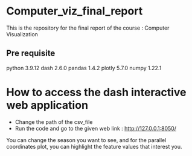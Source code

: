 # Computer_viz_final_report
This is the repository for the final report of the course : Computer Visualization

## Pre requisite
python 3.9.12
dash 2.6.0
pandas 1.4.2
plotly 5.7.0
numpy 1.22.1

# How to access the dash interactive web application

- Change the path of the csv_file
- Run the code and go to the given web link : http://127.0.0.1:8050/

You can change the season you want to see, and for the parallel coordinates plot, you can highlight the feature values that interest you.

